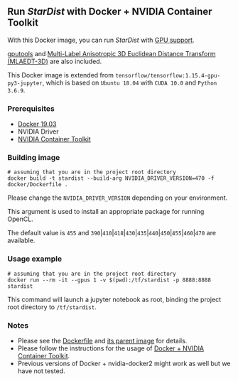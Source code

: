 ## Run *StarDist* with Docker + NVIDIA Container Toolkit

With this Docker image, you can run *StarDist* with [GPU support](https://www.tensorflow.org/install/gpu).

[gputools](https://github.com/maweigert/gputools) and [Multi-Label Anisotropic 3D Euclidean Distance Transform (MLAEDT-3D)](https://github.com/seung-lab/euclidean-distance-transform-3d) are also included.

This Docker image is extended from `tensorflow/tensorflow:1.15.4-gpu-py3-jupyter`, which is based on `Ubuntu 18.04` with `CUDA 10.0` and `Python 3.6.9`.

### Prerequisites

- [Docker 19.03](https://docs.docker.com/install/)
- NVIDIA Driver
- [NVIDIA Container Toolkit](https://github.com/NVIDIA/nvidia-docker)

### Building image

    # assuming that you are in the project root directory
    docker build -t stardist --build-arg NVIDIA_DRIVER_VERSION=470 -f docker/Dockerfile .

Please change the `NVIDIA_DRIVER_VERSION` depending on your environment.

This argument is used to install an appropriate package for running OpenCL.

The default value is `455` and `390`|`410`|`418`|`430`|`435`|`440`|`450`|`455`|`460`|`470` are available.

### Usage example

    # assuming that you are in the project root directory
    docker run --rm -it --gpus 1 -v $(pwd):/tf/stardist -p 8888:8888 stardist

This command will launch a jupyter notebook as root, binding the project root directory to `/tf/stardist`.

### Notes

- Please see the [Dockerfile](Dockerfile) and [its parent image](https://hub.docker.com/layers/tensorflow/tensorflow/1.15.4-gpu-py3-jupyter/images/sha256-ef81875f4f24bec719e3b064ad8b83d8ed0e602981a19499d65d31f67424e645) for details.
- Please follow the instructions for the usage of [Docker + NVIDIA Container Toolkit](https://github.com/NVIDIA/nvidia-docker).
- Previous versions of Docker + nvidia-docker2 might work as well but we have not tested.